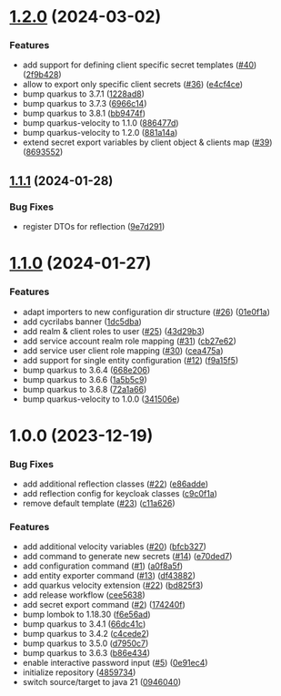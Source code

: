 # [1.2.0](https://github.com/CycriLabs/keycloak-configurator/compare/1.1.1...1.2.0) (2024-03-02)


### Features

* add support for defining client specific secret templates ([#40](https://github.com/CycriLabs/keycloak-configurator/issues/40)) ([2f9b428](https://github.com/CycriLabs/keycloak-configurator/commit/2f9b428785481afae59e415843322a177b5569dd))
* allow to export only specific client secrets ([#36](https://github.com/CycriLabs/keycloak-configurator/issues/36)) ([e4cf4ce](https://github.com/CycriLabs/keycloak-configurator/commit/e4cf4ce9cbf4d0faf2ae4ffffdc65cf3b260a731))
* bump quarkus to 3.7.1 ([1228ad8](https://github.com/CycriLabs/keycloak-configurator/commit/1228ad8bf89cf20bdca554cd442ce42bc7f106c6))
* bump quarkus to 3.7.3 ([6966c14](https://github.com/CycriLabs/keycloak-configurator/commit/6966c14d97100022e9a1cc453625bf9a652ad1cc))
* bump quarkus to 3.8.1 ([bb9474f](https://github.com/CycriLabs/keycloak-configurator/commit/bb9474f871feea0af574220b7a4ef1b76c14f822))
* bump quarkus-velocity to 1.1.0 ([886477d](https://github.com/CycriLabs/keycloak-configurator/commit/886477d21e35288cec421acbd9556845f2b8b854))
* bump quarkus-velocity to 1.2.0 ([881a14a](https://github.com/CycriLabs/keycloak-configurator/commit/881a14a89f9ae16523ad26d79f294aec20def01a))
* extend secret export variables by client object & clients map ([#39](https://github.com/CycriLabs/keycloak-configurator/issues/39)) ([8693552](https://github.com/CycriLabs/keycloak-configurator/commit/8693552c03107eb9b8e3c9517f9a4b59db512039))

## [1.1.1](https://github.com/CycriLabs/keycloak-configurator/compare/1.1.0...1.1.1) (2024-01-28)


### Bug Fixes

* register DTOs for reflection ([9e7d291](https://github.com/CycriLabs/keycloak-configurator/commit/9e7d2918ffeda21eef199f1e867911255f49aa59))

# [1.1.0](https://github.com/CycriLabs/keycloak-configurator/compare/1.0.0...1.1.0) (2024-01-27)


### Features

* adapt importers to new configuration dir structure ([#26](https://github.com/CycriLabs/keycloak-configurator/issues/26)) ([01e0f1a](https://github.com/CycriLabs/keycloak-configurator/commit/01e0f1afeb9ba442d71282ba5d3378e58d5df7ee))
* add cycrilabs banner ([1dc5dba](https://github.com/CycriLabs/keycloak-configurator/commit/1dc5dbaed13085797c9ad06624d660d514295887))
* add realm & client roles to user ([#25](https://github.com/CycriLabs/keycloak-configurator/issues/25)) ([43d29b3](https://github.com/CycriLabs/keycloak-configurator/commit/43d29b31777e88705852561ee45b3d450ba6f812))
* add service account realm role mapping ([#31](https://github.com/CycriLabs/keycloak-configurator/issues/31)) ([cb27e62](https://github.com/CycriLabs/keycloak-configurator/commit/cb27e6214cbbcd3f421a722a1c65a383c742e3bc))
* add service user client role mapping ([#30](https://github.com/CycriLabs/keycloak-configurator/issues/30)) ([cea475a](https://github.com/CycriLabs/keycloak-configurator/commit/cea475adf65b164f9f240d1976e9b1ee375d5f20))
* add support for single entity configuration ([#12](https://github.com/CycriLabs/keycloak-configurator/issues/12)) ([f9a15f5](https://github.com/CycriLabs/keycloak-configurator/commit/f9a15f5c02101b6787f6b1018edd37f693701b86))
* bump quarkus to 3.6.4 ([668e206](https://github.com/CycriLabs/keycloak-configurator/commit/668e20605e91b3fbb0743011678a166f26828612))
* bump quarkus to 3.6.6 ([1a5b5c9](https://github.com/CycriLabs/keycloak-configurator/commit/1a5b5c905be98ff32c990f34ba2c99fed95e453b))
* bump quarkus to 3.6.8 ([72a1a66](https://github.com/CycriLabs/keycloak-configurator/commit/72a1a669673590c4b616aee2d47c88fa121b7d33))
* bump quarkus-velocity to 1.0.0 ([341506e](https://github.com/CycriLabs/keycloak-configurator/commit/341506ea42e25b123a9413ae387383d4d0106b3e))

# 1.0.0 (2023-12-19)


### Bug Fixes

* add additional reflection classes ([#22](https://github.com/CycriLabs/keycloak-configurator/issues/22)) ([e86adde](https://github.com/CycriLabs/keycloak-configurator/commit/e86added3461b57fb514217e457b255032537b74))
* add reflection config for keycloak classes ([c9c0f1a](https://github.com/CycriLabs/keycloak-configurator/commit/c9c0f1a236cd8907040842c669cbed739736a577))
* remove default template ([#23](https://github.com/CycriLabs/keycloak-configurator/issues/23)) ([c11a626](https://github.com/CycriLabs/keycloak-configurator/commit/c11a626774c1499ad56d857e6ee70312b53e3886))


### Features

* add additional velocity variables ([#20](https://github.com/CycriLabs/keycloak-configurator/issues/20)) ([bfcb327](https://github.com/CycriLabs/keycloak-configurator/commit/bfcb3274a14eed5fddc242b38d32394772989228))
* add command to generate new secrets ([#14](https://github.com/CycriLabs/keycloak-configurator/issues/14)) ([e70ded7](https://github.com/CycriLabs/keycloak-configurator/commit/e70ded712630ae5a0fd0d490b7f60e71d2ea3c57))
* add configuration command ([#1](https://github.com/CycriLabs/keycloak-configurator/issues/1)) ([a0f8a5f](https://github.com/CycriLabs/keycloak-configurator/commit/a0f8a5f29c753b9e69055582919c06c0030f651b))
* add entity exporter command ([#13](https://github.com/CycriLabs/keycloak-configurator/issues/13)) ([df43882](https://github.com/CycriLabs/keycloak-configurator/commit/df43882e7a4bf4f57aa0bef0439e0eb882b7297d))
* add quarkus velocity extension ([#22](https://github.com/CycriLabs/keycloak-configurator/issues/22)) ([bd825f3](https://github.com/CycriLabs/keycloak-configurator/commit/bd825f3be1833e7406a43e258a256bd9f30930ba))
* add release workflow ([cee5638](https://github.com/CycriLabs/keycloak-configurator/commit/cee5638a785d112e96b5a1dabbc4a7964596db51))
* add secret export command ([#2](https://github.com/CycriLabs/keycloak-configurator/issues/2)) ([174240f](https://github.com/CycriLabs/keycloak-configurator/commit/174240f0a93bedc71de4560eb5b8c881f2a0d618))
* bump lombok to 1.18.30 ([f6e56ad](https://github.com/CycriLabs/keycloak-configurator/commit/f6e56adda27e6ff1299b6416bc6f6a4f910902b1))
* bump quarkus to 3.4.1 ([66dc41c](https://github.com/CycriLabs/keycloak-configurator/commit/66dc41c6ca61f8f4676cf4e3d94f34cb6905d344))
* bump quarkus to 3.4.2 ([c4cede2](https://github.com/CycriLabs/keycloak-configurator/commit/c4cede298da8ed3310bc17a2e9d6219ced96779c))
* bump quarkus to 3.5.0 ([d7950c7](https://github.com/CycriLabs/keycloak-configurator/commit/d7950c7c88ccec857131abe1d257a99689466958))
* bump quarkus to 3.6.3 ([b86e434](https://github.com/CycriLabs/keycloak-configurator/commit/b86e434f5ab247ca265245fc161b269e955de104))
* enable interactive password input ([#5](https://github.com/CycriLabs/keycloak-configurator/issues/5)) ([0e91ec4](https://github.com/CycriLabs/keycloak-configurator/commit/0e91ec4d3e9bb4cdf10e3e900325b33479725fc5))
* initialize repository ([4859734](https://github.com/CycriLabs/keycloak-configurator/commit/48597343e025430d032d6a3bd1cf976f6f6363e8))
* switch source/target to java 21 ([0946040](https://github.com/CycriLabs/keycloak-configurator/commit/094604012c29a51a28989d614421f8e4ec462694))
